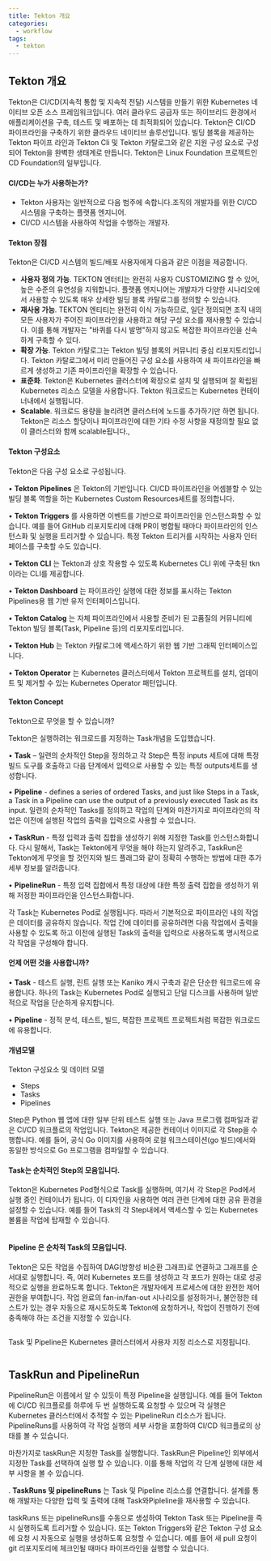 ```yaml
---
title: Tekton 개요 
categories:
  - workflow 
tags:
  - tekton
---
```

## Tekton 개요 
Tekton은 CI/CD(지속적 통합 및 지속적 전달) 시스템을 만들기 위한 Kubernetes 네이티브 오픈 소스 프레임워크입니다. 여러 클라우드 공급자 또는 하이브리드 환경에서 애플리케이션을 구축, 테스트 및 배포하는 데 최적화되어 있습니다.
Tekton은 CI/CD 파이프라인을 구축하기 위한 클라우드 네이티브 솔루션입니다. 빌딩 블록을 제공하는 Tekton 파이프 라인과 Tekton Cli 및 Tekton 카탈로그와 같은 지원 구성 요소로 구성되어 Tekton을 완벽한 생태계로 만듭니다. Tekton은 Linux Foundation 프로젝트인 CD Foundation의 일부입니다.

#### CI/CD는 누가 사용하는가?
-	Tekton 사용자는 일반적으로 다음 범주에 속합니다.조직의 개발자를 위한 CI/CD 시스템을 구축하는 플랫폼 엔지니어.
-	CI/CD 시스템을 사용하여 작업을 수행하는 개발자.

#### Tekton 장점

Tekton은 CI/CD 시스템의 빌드/배포 사용자에게 다음과 같은 이점을 제공합니다.
-	__사용자 정의 가능__. TEKTON 엔터티는 완전히 사용자 CUSTOMIZING 할 수 있어, 높은 수준의 유연성을 지워합니다. 플랫폼 엔지니어는 개발자가 다양한 시나리오에서 사용할 수 있도록 매우 상세한 빌딩 블록 카탈로그를 정의할 수 있습니다.
-	__재사용 가능__. TEKTON 엔티티는 완전히 이식 가능하므로, 일단 정의되면 조직 내의 모든 사용자가 주어진 파이프라인을 사용하고 해당 구성 요소를 재사용할 수 있습니다. 이를 통해 개발자는 "바퀴를 다시 발명"하지 않고도 복잡한 파이프라인을 신속하게 구축할 수 있다.
-	__확장 가능__. Tekton 카탈로그는 Tekton 빌딩 블록의 커뮤니티 중심 리포지토리입니다. Tekton 카탈로그에서 미리 만들어진 구성 요소를 사용하여 새 파이프라인을 빠르게 생성하고 기존 파이프라인을 확장할 수 있습니다.
-	__표준화__. Tekton은 Kubernetes 클러스터에 확장으로 설치 및 실행되며 잘 확립된 Kubernetes 리소스 모델을 사용합니다. Tekton 워크로드는 Kubernetes 컨테이너내에서 실행됩니다.
-	__Scalable__. 워크로드 용량을 늘리려면 클러스터에 노드를 추가하기만 하면 됩니다. Tekton은 리소스 할당이나 파이프라인에 대한 기타 수정 사항을 재정의할 필요 없이 클러스터와 함께 scalable됩니다., 

#### Tekton 구성요소

Tekton은 다음 구성 요소로 구성됩니다.

•	__Tekton Pipelines__  은 Tekton의 기반입니다. CI/CD 파이프라인을 어셈블할 수 있는 빌딩 블록 역할을 하는 Kubernetes Custom Resources세트를 정의합니다.

•	__Tekton Triggers__ 를 사용하면 이벤트를 기반으로 파이프라인을 인스턴스화할 수 있습니다. 예를 들어 GitHub 리포지토리에 대해 PR이 병합될 때마다 파이프라인의 인스턴스화 및 실행을 트리거할 수 있습니다. 특정 Tekton 트리거를 시작하는 사용자 인터페이스를 구축할 수도 있습니다.

•	__Tekton CLI__ 는 Tekton과 상호 작용할 수 있도록 Kubernetes CLI 위에 구축된 tkn이라는 CLI를 제공합니다.

•	__Tekton Dashboard__ 는 파이프라인 실행에 대한 정보를 표시하는 Tekton Pipelines용 웹 기반 유저 인터페이스입니다.

•	__Tekton Catalog__ 는 자체 파이프라인에서 사용할 준비가 된 고품질의 커뮤니티에  Tekton 빌딩 블록(Task, Pipeline 등)의 리포지토리입니다.

•	__Tekton Hub__ 는 Tekton 카탈로그에 액세스하기 위한 웹 기반 그래픽 인터페이스입니다.

•	__Tekton Operator__ 는 Kubernetes 클러스터에서 Tekton 프로젝트를 설치, 업데이트 및 제거할 수 있는 Kubernetes Operator 패턴입니다.

#### Tekton Concept
Tekton으로 무엇을 할 수 있습니까?

Tekton은 실행하려는 워크로드를 지정하는 Task개념을 도입했습니다.

•	__Task__ – 일련의 순차적인 Step을 정의하고 각 Step은 특정 inputs 세트에 대해 특정 빌드 도구를 호출하고 다음 단계에서 입력으로 사용할 수 있는 특정 outputs세트를 생성합니다.

•	__Pipeline__ - defines a series of ordered Tasks, and just like Steps in a Task, a Task in a Pipeline can use the output of a previously executed Task as its input. 일련의 순차적인 Tasks를 정의하고 작업의 단계와 마찬가지로 파이프라인의 작업은 이전에 실행된 작업의 출력을 입력으로 사용할 수 있습니다.

•	__TaskRun__ - 특정 입력과 출력 집합을 생성하기 위해 지정한 Task를 인스턴스화합니다. 다시 말해서, Task는 Tekton에게 무엇을 해야 하는지 알려주고, TaskRun은 Tekton에게 무엇을 할 것인지와 빌드 플래그와 같이 정확히 수행하는 방법에 대한 추가 세부 정보를 알려줍니다.

•	__PipelineRun__ - 특정 입력 집합에서 특정 대상에 대한 특정 출력 집합을 생성하기 위해 저정한 파이프라인을 인스턴스화합니다.

각 Task는 Kubernetes Pod로 실행됩니다. 따라서 기본적으로 파이프라인 내의 작업은 데이터를 공유하지 않습니다. 작업 간에 데이터를 공유하려면 다음 작업에서 출력을 사용할 수 있도록 하고 이전에 실행된 Task의 출력을 입력으로 사용하도록 명시적으로 각 작업을 구성해야 합니다.

#### 언제 어떤 것을 사용합니까?
•	__Task__ - 테스트 실행, 린트 실행 또는 Kaniko 캐시 구축과 같은 단순한 워크로드에 유용합니다. 하나의 Task는 Kubernetes Pod로 실행되고 단일 디스크를 사용하며 일반적으로 작업을 단순하게 유지합니다.

•	__Pipeline__ - 정적 분석, 테스트, 빌드,  복잡한 프로젝트 프로젝트처럼 복잡한 워크로드에 유용합니다.

#### 개념모델

Tekton 구성요소 및 데이터 모델

- Steps
- Tasks
- Pipelines

Step은 Python 웹 앱에 대한 일부 단위 테스트 실행 또는 Java 프로그램 컴파일과 같은 CI/CD 워크플로의 작업입니다. Tekton은 제공한 컨테이너 이미지로 각 Step을 수행합니다. 예를 들어, 공식 Go 이미지를 사용하여 로컬 워크스테이션(go 빌드)에서와 동일한 방식으로 Go 프로그램을 컴파일할 수 있습니다.


#### Task는 순차적인 Step의 모음입니다. 

Tekton은 Kubernetes Pod형식으로 Task를 실행하며, 여기서 각 Step은 Pod에서 실행 중인 컨테이너가 됩니다. 이 디자인을 사용하면 여러 관련 단계에 대한 공유 환경을 설정할 수 있습니다. 예를 들어 Task의 각 Step내에서 액세스할 수 있는 Kubernetes 볼륨을 작업에 탑재할 수 있습니다.

<figure style="width: 50%" class="align-center">
  <img src="{{ site.url }}{{ site.baseurl }}/assets/images/01-tekton-task.png" alt="">
  <figcaption></figcaption>
</figure> 


#### Pipeline 은 순차적 Task의 모음입니다.
Tekton은 모든 작업을 수집하여 DAG(방향성 비순환 그래프)로 연결하고 그래프를 순서대로 실행합니다. 즉, 여러 Kubernetes 포드를 생성하고 각 포드가 원하는 대로 성공적으로 실행을 완료하도록 합니다. Tekton은 개발자에게 프로세스에 대한 완전한 제어 권한을 부여합니다. 작업 완료의 fan-in/fan-out 시나리오를 설정하거나, 불안정한 테스트가 있는 경우 자동으로 재시도하도록 Tekton에 요청하거나, 작업이 진행하기 전에 충족해야 하는 조건을 지정할 수 있습니다.

<figure style="width: 70%" class="align-center">
  <img src="{{ site.url }}{{ site.baseurl }}/assets/images/01-tekton-pipeline.png" alt="">
  <figcaption></figcaption>
</figure> 


Task 및 Pipeline은 Kubernetes 클러스터에서 사용자 지정 리소스로 지정됩니다.

<figure style="width: 70%" class="align-center">
  <img src="{{ site.url }}{{ site.baseurl }}/assets/images/01-tekton-pipeline-on-kubernetes.png" alt="">
  <figcaption></figcaption>
</figure> 

## TaskRun and PipelineRun
PipelineRun은 이름에서 알 수 있듯이 특정 Pipeline을 실행입니다. 예를 들어 Tekton에 CI/CD 워크플로를 하루에 두 번 실행하도록 요청할 수 있으며 각 실행은 Kubernetes 클러스터에서 추적할 수 있는 PipelineRun 리소스가 됩니다. PipelineRuns를 사용하여 각 작업 실행의 세부 사항을 포함하여 CI/CD 워크플로의 상태를 볼 수 있습니다.

마찬가지로 taskRun은 지정한 Task를 실행합니다. TaskRun은 Pipeline인 외부에서 지정한 Task를 선택하여 실행 할 수 있습니다. 이를 통해 작업의 각 단계 실행에 대한 세부 사항을 볼 수 있습니다.

. __TaskRuns 및 pipelineRuns__ 는 Task 및 Pipeline 리소스를 연결합니다. 설계를 통해 개발자는 다양한 입력 및 출력에 대해 Task와Pipleline을 재사용할 수 있습니다.

taskRuns 또는 pipelineRuns를 수동으로 생성하여 Tekton Task 또는 Pipeline을 즉시 실행하도록 트리거할 수 있습니다. 또는 Tekton Triggers와 같은 Tekton 구성 요소에 요청 시 자동으로 실행을 생성하도록 요청할 수 있습니다. 예를 들어 새 pull 요청이 git 리포지토리에 체크인될 때마다 파이프라인을 실행할 수 있습니다.

<figure style="width: 70%" class="align-center">
  <img src="{{ site.url }}{{ site.baseurl }}/assets/images/01-tekton-arch.png" alt="">
  <figcaption></figcaption>
</figure> 

